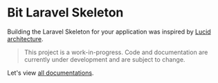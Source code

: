 # Bit Laravel Skeleton
Building the Laravel Skeleton for your application was inspired by [Lucid architecture](https://lucidarch.dev/).

> This project is a work-in-progress. Code and documentation are currently under development and are subject to change.

Let's view [all documentations](https://bit-laravel-skeleton-docs.vercel.app/).